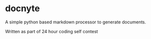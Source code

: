 # docnyte

A simple python based markdown processor to generate documents.

Written as part of 24 hour coding self contest
